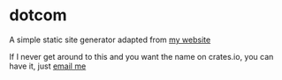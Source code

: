 # dotcom

A simple static site generator adapted from [my website](http://sethbywater.com)

If I never get around to this and you want the name on crates.io, you can have it, just [email me](mailto:seth@sethbywater.com)

